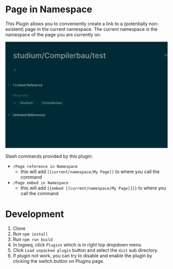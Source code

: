 # Page in Namespace

This Plugin allows you to conveniently create a link to a (potentially non-existent) page in the current namespace.
The current namespace is the namespace of the page you are currently on.

![](./imgs/demo.gif)

Slash commands provided by this plugin:
-  `/Page reference in Namespace`
   -  this will add `[[current/namespace/My Page]]` to where you call the command
-  `/Page embed in Namespace`
   - this will add `{{embed [[current/namespace/My Page]]}}` to where you call the command


# Development
1. Clone
2. Run `npm install`
3. Run `npm run build`
4. In logseq, click `Plugins` which is in right top dropdown menu
5. Click `Load unpacked plugin` button and select the `dist` sub directory.
6. If plugin not work, you can try to disable and enable the plugin by clicking the switch button on Plugins page.
